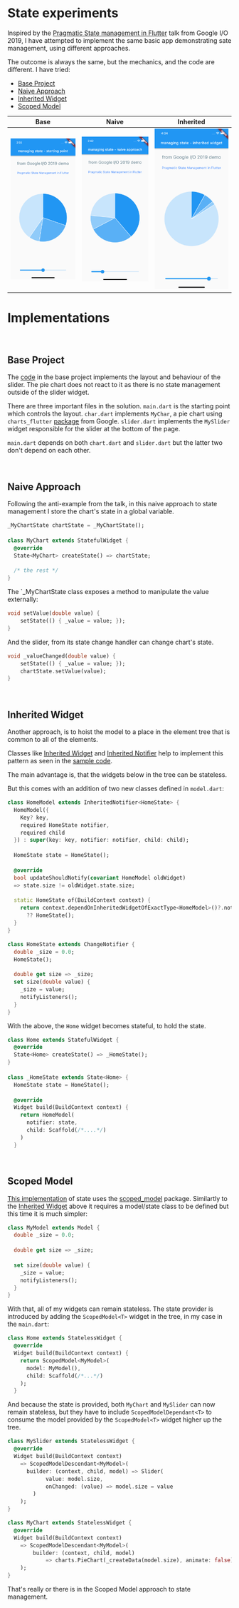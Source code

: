 # State experiments

Inspired by the [Pragmatic State management in Flutter]() talk from Google I/O 2019, I have attempted to implement the same basic app demonstrating sate management, using different approaches. 

The outcome is always the same, but the mechanics, and the code are different. I have tried: 

* [Base Project](#base-project)
* [Naive Approach](#naive-approach)
* [Inherited Widget](#inherited-widget)
* [Scoped Model](#scoped-model)

| Base | Naive | Inherited |
| --- | --- | --- |
| ![](./images/base.png) | ![](./images/naive.png) | ![](./images/inherited.png) |

# Implementations

&nbsp;
## Base Project
The [code](./base/) in the base project implements the layout and behaviour of the slider. 
The pie chart does not react to it as there is no state management outside of the slider widget. 

There are three important files in the solution. `main.dart` is the starting point which controls the layout. `char.dart` implements `MyChar`, a pie chart using `charts_flutter` [package](https://pub.dev/packages/charts_flutter) from Google. `slider.dart` implements the `MySlider` widget responsible for the slider at the bottom of the page. 

`main.dart` depends on both `chart.dart` and `slider.dart` but the latter two don't depend on each other.

&nbsp;
## Naive Approach

Following the anti-example from the talk, in this naive approach to state management I store
the chart's state in a global variable. 

```dart
_MyChartState chartState = _MyChartState();

class MyChart extends StatefulWidget {
  @override
  State<MyChart> createState() => chartState;
  
  /* the rest */
}
```

The `_MyChartState class exposes a method to manipulate the value externally:

```dart
void setValue(double value) {
    setState(() { _value = value; });
}
```

And the slider, from its state change handler can change chart's state.

```dart
void _valueChanged(double value) {
    setState(() { _value = value; });
    chartState.setValue(value);
}
```


&nbsp;
## Inherited Widget

Another approach, is to hoist the model to a place in the element tree that is common to all of the elements. 

Classes like [Inherited Widget](https://api.flutter.dev/flutter/widgets/InheritedWidget-class.html) and [Inherited Notifier](https://api.flutter.dev/flutter/widgets/InheritedNotifier-class.html) help to implement this pattern as seen in the [sample code](./inherited).

The main advantage is, that the widgets below in the tree can be stateless.

But this comes with an addition of two new classes defined in `model.dart`:

```dart
class HomeModel extends InheritedNotifier<HomeState> {
  HomeModel({
    Key? key,
    required HomeState notifier,
    required child
  }) : super(key: key, notifier: notifier, child: child);

  HomeState state = HomeState();

  @override
  bool updateShouldNotify(covariant HomeModel oldWidget)
  => state.size != oldWidget.state.size;

  static HomeState of(BuildContext context) {
    return context.dependOnInheritedWidgetOfExactType<HomeModel>()?.notifier
      ?? HomeState();
  }
}
```

```dart
class HomeState extends ChangeNotifier {
  double _size = 0.0;
  HomeState();

  double get size => _size;
  set size(double value) {
    _size = value;
    notifyListeners();
  }
}
```

With the above, the `Home` widget becomes stateful, to hold the state. 

```dart
class Home extends StatefulWidget {
  @override
  State<Home> createState() => _HomeState();
}

class _HomeState extends State<Home> {
  HomeState state = HomeState();

  @override
  Widget build(BuildContext context) {
    return HomeModel(
      notifier: state,
      child: Scaffold(/*....*/)
    )
  }
```

&nbsp;
## Scoped Model

[This implementation](./scoped/) of state uses the [scoped_model](https://pub.dev/packages/scoped_model) package. Similartly to the [Inherited Widget](#inherited-widget) above it requires a model/state class to be defined but this time it is much simpler: 

```dart
class MyModel extends Model {
  double _size = 0.0;

  double get size => _size;

  set size(double value) {
    _size = value;
    notifyListeners();
  }
}
```

With that, all of my widgets can remain stateless. The state provider is introduced by adding the `ScopedModel<T>` widget in the tree, in my case in the `main.dart`: 

```dart
class Home extends StatelessWidget {
  @override
  Widget build(BuildContext context) {
    return ScopedModel<MyModel>(
      model: MyModel(),
      child: Scaffold(/*...*/)
    );
  }
```

And because the state is provided, both `MyChart` and `MySlider` can now remain stateless, but they have to include `ScopedModelDependant<T>` to consume the model provided by the `ScopedModel<T>` widget higher up the tree. 

```dart
class MySlider extends StatelessWidget {
  @override
  Widget build(BuildContext context)
    => ScopedModelDescendant<MyModel>(
      builder: (context, child, model) => Slider(
            value: model.size,
            onChanged: (value) => model.size = value
        )
    );
}
```

```dart
class MyChart extends StatelessWidget {
  @override
  Widget build(BuildContext context)
    => ScopedModelDescendant<MyModel>(
        builder: (context, child, model)
            => charts.PieChart(_createData(model.size), animate: false)
    );
}
```

That's really or there is in the Scoped Model approach to state management. 
